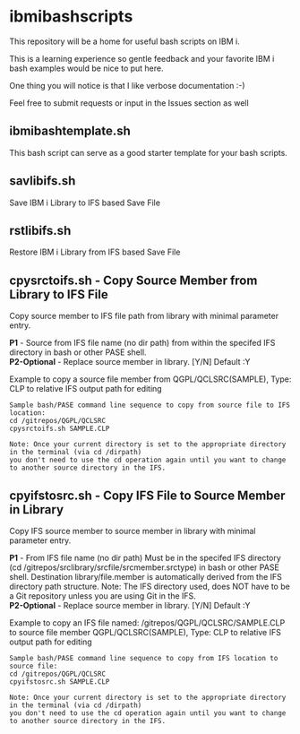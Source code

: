 # ibmibashscripts
This repository will be a home for useful bash scripts on IBM i.

This is a learning experience so gentle feedback and your favorite IBM i bash examples would be nice to put here.

One thing you will notice is that I like verbose documentation :-)

Feel free to submit requests or input in the Issues section as well

## ibmibashtemplate.sh
This bash script can serve as a good starter template for your bash scripts. 

## savlibifs.sh
Save IBM i Library to IFS based Save File

## rstlibifs.sh
Restore IBM i Library from IFS based Save File

## cpysrctoifs.sh - Copy Source Member from Library to IFS File
Copy source member to IFS file path from library with minimal parameter entry.  

**P1** - Source from IFS file name (no dir path) from within the specifed IFS directory in bash or other PASE shell.  
**P2-Optional** - Replace source member in library. [Y/N] Default :Y

Example to copy a source file member from QGPL/QCLSRC(SAMPLE), Type: CLP to relative IFS output path for editing

```
Sample bash/PASE command line sequence to copy from source file to IFS location:
cd /gitrepos/QGPL/QCLSRC
cpysrctoifs.sh SAMPLE.CLP

Note: Once your current directory is set to the appropriate directory in the terminal (via cd /dirpath)   
you don't need to use the cd operation again until you want to change to another source directory in the IFS.
```

## cpyifstosrc.sh - Copy IFS File to Source Member in Library
Copy IFS source member to source member in library with minimal parameter entry.  

**P1** - From IFS file name (no dir path) Must be in the specifed IFS directory (cd /gitrepos/srclibrary/srcfile/srcmember.srctype) in bash or other PASE shell. Destination library/file.member is automatically derived from the IFS directory path structure.  Note: The IFS directory used, does NOT have to be a Git repository unless you are using Git in the IFS.  
**P2-Optional** - Replace source member in library. [Y/N] Default :Y

Example to copy an IFS file named: /gitrepos/QGPL/QCLSRC/SAMPLE.CLP to source file member QGPL/QCLSRC(SAMPLE), Type: CLP to relative IFS output path for editing

```
Sample bash/PASE command line sequence to copy from IFS location to source file:
cd /gitrepos/QGPL/QCLSRC
cpyifstosrc.sh SAMPLE.CLP

Note: Once your current directory is set to the appropriate directory in the terminal (via cd /dirpath)   
you don't need to use the cd operation again until you want to change to another source directory in the IFS.

```
